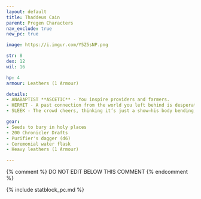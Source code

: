 ```yaml
---
layout: default
title: Thaddeus Cain
parent: Pregen Characters
nav_exclude: true
new_pc: true

image: https://i.imgur.com/Y5Z5sNP.png

str: 8
dex: 12
wil: 16

hp: 4
armour: Leathers (1 Armour)

details:
- ANABAPTIST **ASCETIC** - You inspire providers and farmers.
- HERMIT - A past connection from the world you left behind is desperately seeking your help. You keep a rusted compass from your former life.
- SLEEK - The crowd cheers, thinking it’s just a show—his body bending, joints popping in ways that make them wince. But this isn’t just entertainment. These contortions were learned in darker places, for darker purposes - **You can always evade a grapple, being stuck, bound or chained.**

gear:
- Seeds to bury in holy places
- 200 Chronicler Drafts
- Purifier's dagger (d6)
- Ceremonial water flask
- Heavy leathers (1 Armour)

---
```


{% comment %}
DO NOT EDIT BELOW THIS COMMENT
{% endcomment %}

{% include statblock_pc.md %}
